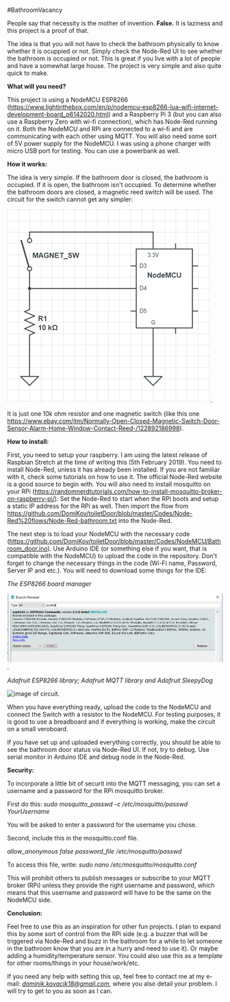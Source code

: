 #BathroomVacancy

People say that necessity is the mother of invention. **False.** It is laziness and this project is a proof of that.

The idea is that you will not have to check the bathroom physically to know whether it is ocuppied or not. Simply check the Node-Red UI to see whether the bathroom is occupied or not. This is great if you live with a lot of people and have a somewhat large house. The project is very simple and also quite quick to make.

**What will you need?**


This project is using a NodeMCU ESP8266 (https://www.lightinthebox.com/en/p/nodemcu-esp8266-lua-wifi-internet-development-board_p6142020.html) and a Raspberry Pi 3 (but you can also use a Raspberry Zero with wi-fi connection), which has Node-Red running on it. Both the NodeMCU and RPi are connected to a wi-fi and are communicating with each other using MQTT. You will also need some sort of 5V power supply for the NodeMCU. I was using a phone charger with micro USB port for testing. You can use a powerbank as well. 

**How it works:**


The idea is very simple. If the bathroom door is closed, the bathroom is occupied. If it is open, the bathroom isn't occupied. To determine whether the bathroom doors are closed, a magnetic reed switch will be used. The circuit for the switch cannot get any simpler:

![image of circuit](https://github.com/DomiKov/toiletDoor/blob/master/Images/Bathroom_door.png). 

It is just one 10k ohm resistor and one magnetic switch (like this one https://www.ebay.com/itm/Normally-Open-Closed-Magnetic-Switch-Door-Sensor-Alarm-Home-Window-Contact-Reed-/122892186998). 

**How to install:**


First, you need to setup your raspberry. I am using the latest release of Raspbian Stretch at the time of writing this (5th February 2019). You need to install Node-Red, unless it has already been installed. If you are not familiar with it, check some tutorials on how to use it. The official Node-Red website is a good source to begin with. You will also need to install mosquitto on your RPi (https://randomnerdtutorials.com/how-to-install-mosquitto-broker-on-raspberry-pi/). Set the Node-Red to start when the RPi boots and setup a static IP address for the RPi as well. Then import the flow from https://github.com/DomiKov/toiletDoor/blob/master/Codes/Node-Red%20flows/Node-Red-bathroom.txt into the Node-Red. 

The next step is to load your NodeMCU with the necessary code (https://github.com/DomiKov/toiletDoor/blob/master/Codes/NodeMCU/Bathroom_door.ino). Use Arduino IDE (or something else if you want, that is compatible with the NodeMCU) to upload the code in the repository. Don't forget to change the necessary things in the code (Wi-Fi name, Password, Server IP and etc.). You will need to download some things for the IDE:

*The ESP8266 board manager*

![image of circuit](https://github.com/DomiKov/toiletDoor/blob/master/Images/ESP8266_board_manager.PNG). 

*Adafruit ESP8266 library; Adafruit MQTT library and Adafruit SleepyDog*

![image of circuit](https://github.com/DomiKov/toiletDoor/blob/master/Images/Adafruit_libraries.PNG). 

When you have everything ready, upload the code to the NodeMCU and connect the Switch with a resistor to the NodeMCU. For testing purposes, it is good to use a breadboard and if everything is working, make the circuit on a small veroboard. 

If you have set up and uploaded everything correctly, you should be able to see the bathroom door status via Node-Red UI. If not, try to debug. Use serial monitor in Arduino IDE and debug node in the Node-Red.

**Security:**

To incorporate a little bit of securit into the MQTT messaging, you can set a username and a password for the RPi mosquitto broker. 

First do this: *sudo mosquitto_passwd -c /etc/mosquitto/passwd YourUsername*

You will be asked to enter a password for the username you chose.

Second, include this in the mosquitto.conf file. 

*allow_anonymous false
password_file /etc/mosquitto/passwd*

To access this file, write: *sudo nano /etc/mosquitto/mosquitto.conf*

This will prohibit others to publish messages or subscribe to your MQTT broker (RPi) unless they provide the right username and password, which means that this username and password will have to be the same on the NodeMCU side.

**Conclusion:**

Feel free to use this as an inspiration for other fun projects. I plan to expand this by some sort of control from the RPi side (e.g. a buzzer that will be triggered via Node-Red and buzz in the bathroom for a while to let someone in the bathroom know that you are in a hurry and need to use it). Or maybe adding a humidity/temperature sensor. You could also use this as a template for other rooms/things in your house/work/etc.

If you need any help with setting this up, feel free to contact me at my e-mail: *dominik.kovacik18@gmail.com*, where you also detail your problem. I will try to get to you as soon as I can. 

